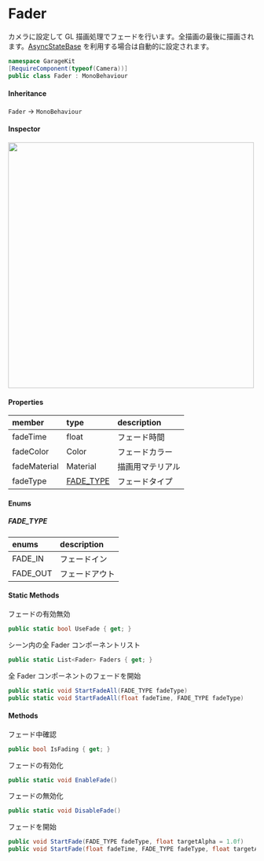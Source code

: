# Fader

カメラに設定して GL 描画処理でフェードを行います。全描画の最後に描画されます。[AsyncStateBase](~/Scripts_ja/Utils/State/Base/AsyncStateBase.md) を利用する場合は自動的に設定されます。

```csharp
namespace GarageKit
[RequireComponent(typeof(Camera))]
public class Fader : MonoBehaviour
```

#### Inheritance

`Fader` -> `MonoBehaviour`

#### Inspector

<img src="~/image/script_reference/fader_inspector.png" width="500px"/>

#### Properties

|member|type|description|
|:--|:--|:--|
|fadeTime|float|フェード時間|
|fadeColor|Color|フェードカラー|
|fadeMaterial|Material|描画用マテリアル|
|fadeType|[FADE_TYPE](#fade_type)|フェードタイプ|

#### Enums

##### __FADE_TYPE__

|enums|description|
|:--|:--|
|FADE_IN|フェードイン|
|FADE_OUT|フェードアウト|

#### Static Methods

フェードの有効無効
```csharp
public static bool UseFade { get; }
```

シーン内の全 Fader コンポーネントリスト
```csharp
public static List<Fader> Faders { get; }
```

全 Fader コンポーネントのフェードを開始
```csharp
public static void StartFadeAll(FADE_TYPE fadeType)
public static void StartFadeAll(float fadeTime, FADE_TYPE fadeType)
```

#### Methods

フェード中確認
```csharp
public bool IsFading { get; }
```

フェードの有効化
```csharp
public static void EnableFade()
```

フェードの無効化
```csharp
public static void DisableFade()
```

フェードを開始
```csharp
public void StartFade(FADE_TYPE fadeType, float targetAlpha = 1.0f)
public void StartFade(float fadeTime, FADE_TYPE fadeType, float targetAlpha = 1.0f)
```
